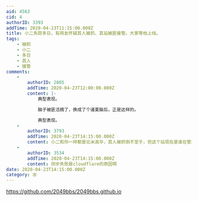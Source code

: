 ```yaml
---
aid: 4563
cid: 4
authorID: 3393
addTime: 2020-04-23T11:15:00.000Z
title: 小二失踪多日，有网友怀疑其人被抓、其站被匪接管。大家等他上线。
tags:
    - 被抓
    - 小二
    - 多日
    - 其人
    - 接管
comments:
    -
        authorID: 2805
        addTime: 2020-04-23T12:00:00.000Z
        content: |-
            典型表现。

            脑子被匪活摘了，换成了个诸夏脑后，正是这样的。

            典型表现。
    -
        authorID: 3793
        addTime: 2020-04-23T14:15:00.000Z
        content: 小二和你一样都是北米高华，其人被抓倒不至于，但这个站现在是谁在管着呢？有没有换个服务器什么的呢？那就是未解之谜了。
    -
        authorID: 3534
        addTime: 2020-04-23T14:15:00.000Z
        content: 同步失败是cloudflare的原因啊
date: 2020-04-23T14:15:00.000Z
category: 水
---
```


https://github.com/2049bbs/2049bbs.github.io
